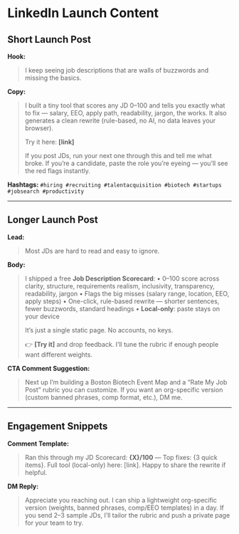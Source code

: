 # LinkedIn Launch Content

## Short Launch Post
**Hook:**
> I keep seeing job descriptions that are walls of buzzwords and missing the basics.

**Copy:**
> I built a tiny tool that scores any JD 0–100 and tells you exactly what to fix — salary, EEO, apply path, readability, jargon, the works. It also generates a clean rewrite (rule-based, no AI, no data leaves your browser).
>
> Try it here: **[link]**
>
> If you post JDs, run your next one through this and tell me what broke. If you’re a candidate, paste the role you’re eyeing — you’ll see the red flags instantly.

**Hashtags:**
`#hiring #recruiting #talentacquisition #biotech #startups #jobsearch #productivity`

---

## Longer Launch Post
**Lead:**
> Most JDs are hard to read and easy to ignore.

**Body:**
> I shipped a free **Job Description Scorecard**:
> • 0–100 score across clarity, structure, requirements realism, inclusivity, transparency, readability, jargon
> • Flags the big misses (salary range, location, EEO, apply steps)
> • One-click, rule-based rewrite — shorter sentences, fewer buzzwords, standard headings
> • **Local-only**: paste stays on your device
>
> It’s just a single static page. No accounts, no keys.
>
> 👉 **[Try it]** and drop feedback. I’ll tune the rubric if enough people want different weights.

**CTA Comment Suggestion:**
> Next up I’m building a Boston Biotech Event Map and a “Rate My Job Post” rubric you can customize. If you want an org-specific version (custom banned phrases, comp format, etc.), DM me.

---

## Engagement Snippets
**Comment Template:**
> Ran this through my JD Scorecard: **{X}/100** — Top fixes: {3 quick items}. Full tool (local-only) here: [link]. Happy to share the rewrite if helpful.

**DM Reply:**
> Appreciate you reaching out. I can ship a lightweight org-specific version (weights, banned phrases, comp/EEO templates) in a day. If you send 2–3 sample JDs, I’ll tailor the rubric and push a private page for your team to try.

